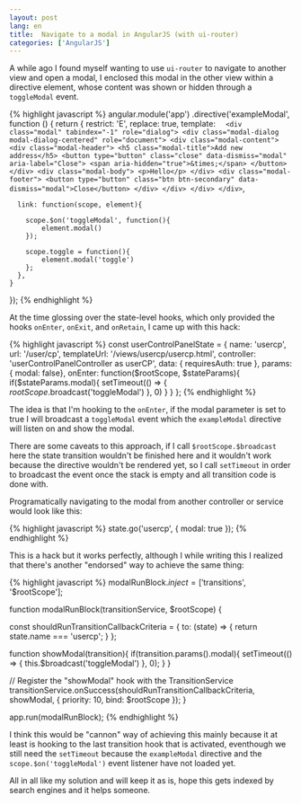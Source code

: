```yaml
---
layout: post
lang: en
title:  Navigate to a modal in AngularJS (with ui-router)
categories: ['AngularJS']
---
```


A while ago I found myself wanting to use `ui-router` to navigate to another view and open a modal, I enclosed this modal in the other view  within a directive element, whose content was shown or hidden through a `toggleModal` event.

{% highlight javascript %}
angular.module('app')
  .directive('exampleModal', function () {
    return {
      restrict: 'E',
      replace: true,
      template: `  
        <div class="modal" tabindex="-1" role="dialog">
            <div class="modal-dialog modal-dialog-centered" role="document">
                <div class="modal-content">
                <div class="modal-header">
                    <h5 class="modal-title">Add new address</h5>
                    <button type="button" class="close" data-dismiss="modal" aria-label="Close">
                    <span aria-hidden="true">&times;</span>
                    </button>
                </div>
                <div class="modal-body">
                    <p>Hello</p>
                </div>
                <div class="modal-footer">
                    <button type="button" class="btn btn-secondary" data-dismiss="modal">Close</button>
                </div>
                </div>
            </div>
        </div>
      `,

      link: function(scope, element){

        scope.$on('toggleModal', function(){
            element.modal()
        });
        
        scope.toggle = function(){
            element.modal('toggle')
        };
      },
    }
});
{% endhighlight %}

At the time glossing over the state-level hooks, which only provided the hooks `onEnter`, `onExit`, and `onRetain`, I came up with this hack:

{% highlight javascript %}
const userControlPanelState = {
  name: 'usercp',
  url: '/user/cp',
  templateUrl: '/views/usercp/usercp.html',
  controller: 'userControlPanelController as userCP',
  data: { requiresAuth: true },
  params: { modal: false},
  onEnter: function($rootScope, $stateParams){
      if($stateParams.modal){
          setTimeout(() => { $rootScope.$broadcast('toggleModal') }, 0)
      }
  }
};
{% endhighlight %}

The idea is that I'm hooking to the `onEnter`, if the modal parameter is set to true I will broadcast a `toggleModal` event which the `exampleModal` directive will listen on and show the modal.

There are some caveats to this approach, if I call `$rootScope.$broadcast` here the state transition wouldn't be finished here and it wouldn't work because the directive wouldn't be rendered yet, so I call `setTimeout` in order to broadcast the event once the stack is empty and all transition code is done with.

Programatically navigating to the modal from another controller or service would look like this:

{% highlight javascript %}
state.go('usercp', { modal: true });
{% endhighlight %}

This is a hack but it works perfectly, although I while writing this I realized that there's another "endorsed" way to achieve the same thing:

{% highlight javascript %}
modalRunBlock.$inject = ['$transitions', '$rootScope'];

function modalRunBlock(transitionService, $rootScope) {

  const shouldRunTransitionCallbackCriteria = {
    to: (state) => {
      return state.name === 'usercp';
    }
  };

  function showModal(transition){
    if(transition.params().modal){
      setTimeout(() => { this.$broadcast('toggleModal') }, 0);
    }
  }

  // Register the "showModal" hook with the TransitionService
  transitionService.onSuccess(shouldRunTransitionCallbackCriteria, showModal, { priority: 10, bind: $rootScope });
}

app.run(modalRunBlock);
{% endhighlight %}


I think this would be "cannon" way of achieving this mainly because it at least is hooking to the last transition hook that is activated, eventhough we still need the `setTimeout` because the `exampleModal` directive and the `scope.$on('toggleModal')` event listener have not loaded yet.

All in all like my solution and will keep it as is, hope this gets indexed by search engines and it helps someone.
